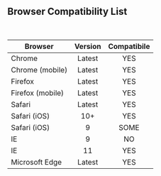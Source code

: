 ## Browser Compatibility List
<br>

Browser | Version | Compatibile
--- | :---: | :---:
Chrome | Latest |	YES |
Chrome (mobile)	| Latest		|	YES
Firefox			| Latest		|	YES
Firefox (mobile)	| Latest		|	YES
Safari			| Latest		|	YES
Safari (iOS)    |10+    | YES
Safari (iOS)		|9			|	SOME
IE 				| 9			| NO
IE 				| 11 		| 	YES	
Microsoft Edge	| Latest		|	YES
